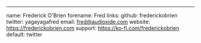 ---
name: Frederick O'Brien
forename: Fred
links:
  github: frederickobrien
  twitter: yagayagafred
  email: fred@audioxide.com
  website: https://frederickobrien.com
  support: https://ko-fi.com/frederickobrien
  default: twitter
